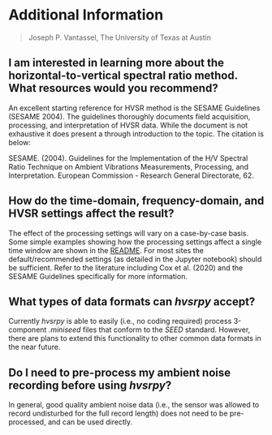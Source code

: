 # Additional Information

> Joseph P. Vantassel, The University of Texas at Austin

## I am interested in learning more about the horizontal-to-vertical spectral ratio method. What resources would you recommend?

An excellent starting reference for HVSR method is the SESAME Guidelines
(SESAME 2004). The guidelines thoroughly documents field acquisition,
processing, and interpretation of HVSR data. While the document is not
exhaustive it does present a through introduction to the topic. The citation is
below:

SESAME. (2004). Guidelines for the Implementation of the H/V Spectral Ratio
Technique on Ambient Vibrations Measurements, Processing, and Interpretation.
European Commission - Research General Directorate, 62.

## How do the time-domain, frequency-domain, and HVSR settings affect the result?

The effect of the processing settings will vary on a case-by-case basis. Some
simple examples showing how the processing settings affect a single time window
are shown in the
[README](https://github.com/jpvantassel/hvsrpy/blob/master/README.md).
For most sites the default/recommended settings (as detailed in the
Jupyter notebook) should be sufficient. Refer to the literature including
Cox et al. (2020) and the SESAME Guidelines specifically for more information.

## What types of data formats can _hvsrpy_ accept?

Currently _hvsrpy_ is able to easily (i.e., no coding required) process
3-component _.miniseed_ files that conform to the _SEED_ standard. However,
there are plans to extend this functionality to other common data formats in the
near future.

## Do I need to pre-process my ambient noise recording before using _hvsrpy_?

In general, good quality ambient noise data (i.e., the sensor was allowed to
record undisturbed for the full record length) does not need to be
pre-processed, and can be used directly.
